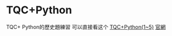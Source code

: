 # TQC+Python
TQC+ Python的歷史題練習
可以直接看这个
[TQC+Python(1~5)](https://github.com/JSerWP/TQC-Python/blob/main/TQC%2B/TQC%2BPython(1%7E5%20in%20Jupyter).ipynb)
[官網](https://www.tqcplus.org.tw/CertificateDetail.aspx?CODE=y/zEfkGeQhM=)
